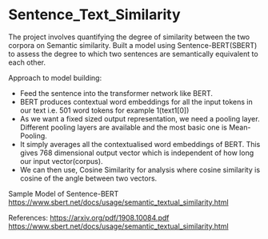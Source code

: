 # Sentence_Text_Similarity
The project involves quantifying the degree of similarity between the two corpora on Semantic similarity.
Built a model using Sentence-BERT(SBERT) to assess the degree to which two sentences are semantically equivalent to each other.

Approach to model building:
- Feed the sentence into the transformer network like BERT.
- BERT produces contextual word embeddings for all the input tokens in our text i.e. 501 word tokens for example 1(text1[0])
- As we want a fixed sized output representation, we need a pooling layer. Different pooling layers are available and the most basic one is Mean-Pooling.
- It simply averages all the contextualised word embeddings of BERT. This gives 768 dimensional output vector which is independent of how long our input vector(corpus).
- We can then use, Cosine Similarity for analysis where cosine similarity is cosine of the angle between two vectors.

Sample Model of Sentence-BERT https://www.sbert.net/docs/usage/semantic_textual_similarity.html


References: 
https://arxiv.org/pdf/1908.10084.pdf
https://www.sbert.net/docs/usage/semantic_textual_similarity.html
